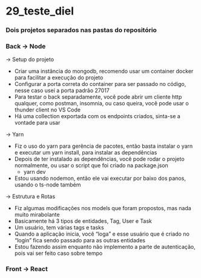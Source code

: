 # 29_teste_diel

### Dois projetos separados nas pastas do repositório

### Back → Node

→ Setup do projeto

- Criar uma instância do mongodb, recomendo usar um container docker para facilitar a execução do projeto
- Configurar a porta correta do container para ser passado no código, nesse caso usei a porta padrão 27017
- Para testar o back separadamente, você pode abrir um cliente http qualquer, como postman, insomnia, ou caso queira, você pode usar o thunder client no VS Code
- Há uma collection exportada com os endpoints criados, sinta-se a vontade para usar

→ Yarn

- Fiz o uso do yarn para gerência de pacotes, então basta instalar o yarn e executar um yarn install, para instalar as dependências
- Depois de ter instalado as dependências, você pode rodar o projeto normalmente, ou usar o script que foi criado na package.json
    - yarn dev
- Estou usando nodemon, então ele vai executar por baixo dos panos, usando o ts-node também

→ Estrutura e Rotas

- Fiz algumas modificações nos models que foram propostos, mas nada muito mirabolante
- Basicamente há 3 tipos de entidades, Tag, User e Task
- Um usuário, tem várias tags e tasks
- Quando a aplicação inicia, você “loga” e esse usuário que é criado no “login” fica sendo passado para as outras entidades
- Estou fazendo assim enquanto não implemento a parte de autenticação, pois vai ser feito caso sobre tempo

### Front → React